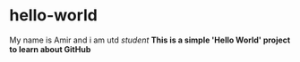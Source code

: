 # hello-world 
My name is Amir and i am utd *student*
**This is a simple 'Hello World' project to learn about GitHub**

